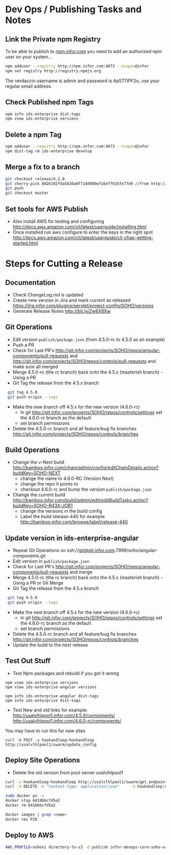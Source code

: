 # Dev Ops / Publishing Tasks and Notes

## Link the Private npm Registry
To be able to publish to [npm.infor.com](http://npm.infor.com:4873) you need to add an authorized npm user on your system...

```bash
npm adduser --registry http://npm.infor.com:4873 --scope=@infor
npm set registry http://registry.npmjs.org
```

The verdaccio username is admin and password is Ap5T7IPF2o, use your regular email address.


## Check Published npm Tags

```bash
npm info ids-enterprise dist-tags
npm view ids-enterprise versions
```

## Delete a npm Tag

```bash
npm adduser --registry http://npm.infor.com:4873 --scope=@infor
npm dist-tag rm ids-enterprise develop
```

## Merge a fix to a branch

```bash
git checkout release/4.2.0
git cherry-pick 802b102fda5420a0f714d9d0efa5eff635fe77d9 //from http://git.infor.com/projects/SOHO/repos/controls/commits
git push
git checkout master
```

## Set tools for AWS Publish

- Also install AWS for testing and configuring http://docs.aws.amazon.com/cli/latest/userguide/installing.html
- Once installed run aws configure to enter the keys in the right spot http://docs.aws.amazon.com/cli/latest/userguide/cli-chap-getting-started.html

# Steps for Cutting a Release

## Documentation
* Check ChangeLog.md is updated
* Create new version in Jira and mark current as released https://jira.infor.com/plugins/servlet/project-config/SOHO/versions
* Generate Release Notes http://bit.ly/2w6X8Xw

## Git Operations
* Edit version `publish/package.json` (from 4.5.0-rc to 4.5.0 as an example)
* Push a PR
* Check for Last PR's http://git.infor.com/projects/SOHO/repos/angular-components/pull-requests and http://git.infor.com/projects/SOHO/repos/controls/pull-requests and make sure all merged
* Merge  4.5.0-rc (the rc branch) back onto the 4.5.x (masterish branch) - Using a PR
* Git Tag the release from the 4.5.x branch
```bash
 git tag 4.5.0
 git push origin --tags
```
* Make the new branch off 4.5.x for the new version (4.6.0-rc)
  * In git http://git.infor.com/projects/SOHO/repos/controls/settings set the 4.6.0-rc branch as the default
  * set branch permissions
* Delete the 4.5.0-rc branch and all feature/bug fix branches http://git.infor.com/projects/SOHO/repos/controls/branches

## Build Operations
* Change the v-Next build http://bamboo.infor.com/chain/admin/config/editChainDetails.action?buildKey=SOHO-NEXT
  * change the name to 4.6.0-RC (Version Next)
  * change the repo it points to
  * checkout 4.6.0-rc and bump the version `publish/package.json`
* Change the current build http://bamboo.infor.com/build/admin/edit/editBuildTasks.action?buildKey=SOHO-R43X-JOB1
  * change the versions in the build config
  * Label the build release-440 for example http://bamboo.infor.com/browse/label/release-440

## Update version in ids-enterprise-angular
* Repeat Git Operations on ssh://git@git.infor.com:7999/soho/angular-components.git
* Edit version in `publish/package.json`
* Check for Last PR's http://git.infor.com/projects/SOHO/repos/angular-components/pull-requests and merge
* Merge 4.5.0-rc (the rc branch) back onto the 4.5.x (masterish branch) - Using a PR or Git Merge
* Git Tag the release from the 4.5.x branch
```bash
 git tag 4.5.0
 git push origin --tags
```
* Make the new branch off 4.5.x for the new version (4.6.0-rc)
  * In git http://git.infor.com/projects/SOHO/repos/controls/settings set the 4.6.0-rc branch as the default
  * set branch permissions
* Delete the 4.5.0-rc branch and all feature/bug fix branches http://git.infor.com/projects/SOHO/repos/controls/branches
* Update the build to the next release


## Test Out Stuff
* Test Npm packages and rebuild if you got it wrong
```
npm view ids-enterprise versions
npm view ids-enterprise-angular versions

npm info ids-enterprise-angular dist-tags
npm info ids-enterprise dist-tags

```

* Test New and old links for example:
http://usalvlhlpool1.infor.com/4.5.0/components/
http://usalvlhlpool1.infor.com/4.6.0-rc/components/

You may have to run this for new sites

```
curl -X POST -u hookandloop:hookandloop http://usalvlhlpool1/swarm/update_config
```


## Deploy Site Operations

* Delete the old version from pool server usalvlhlpool1
```bash
curl -u hookandloop:hookandloop http://usalvlhlpool1/swarm/get_endpoints
curl -X DELETE -H "Content-Type: application/json"     -u hookandloop:n98Y-uhPb-llGa-LdUl     http://usalvlhlpool1.infor.com/swarmproxy/rm_service     -d '{"name":"sohoxi-4-3-3-rc"}'

sudo docker ps -a
docker stop 6410bbcfd5e2
docker rm 6410bbcfd5e2

docker images | grep <name>
docker rmi PID
```

## Deploy to AWS

```bash
AWS_PROFILE=sohoxi directory-to-s3 -d publish infor-devops-core-soho-us-east-1/sohoxi/4.3.3 -v
```
